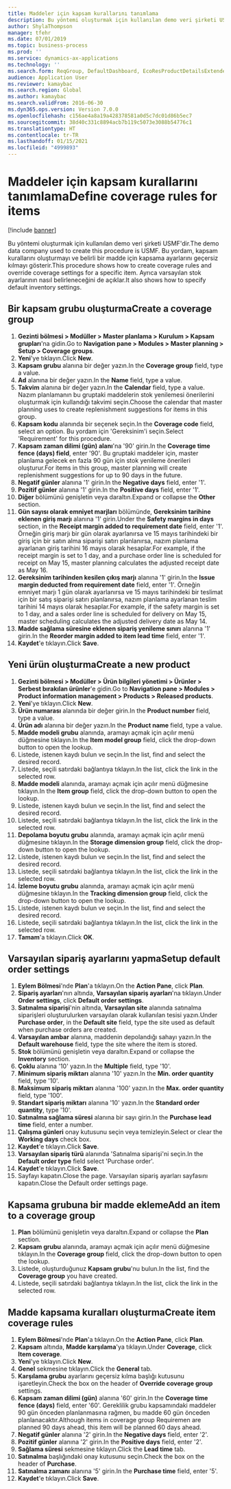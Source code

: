```yaml
---
title: Maddeler için kapsam kurallarını tanımlama
description: Bu yöntemi oluşturmak için kullanılan demo veri şirketi USMF'dir.
author: ShylaThompson
manager: tfehr
ms.date: 07/01/2019
ms.topic: business-process
ms.prod: ''
ms.service: dynamics-ax-applications
ms.technology: ''
ms.search.form: ReqGroup, DefaultDashboard, EcoResProductDetailsExtended, EcoResProductCreate, InventItemOrderSetup, ReqItemTable
audience: Application User
ms.reviewer: kamaybac
ms.search.region: Global
ms.author: kamaybac
ms.search.validFrom: 2016-06-30
ms.dyn365.ops.version: Version 7.0.0
ms.openlocfilehash: c156ae4a8a19a428378581a0d5c7dc01d86b5ec7
ms.sourcegitcommit: 38d40c331c8894acb7b119c5073e3088b54776c1
ms.translationtype: HT
ms.contentlocale: tr-TR
ms.lasthandoff: 01/15/2021
ms.locfileid: "4999893"
---
```

# <a name="define-coverage-rules-for-items"></a><span data-ttu-id="c218a-103">Maddeler için kapsam kurallarını tanımlama</span><span class="sxs-lookup"><span data-stu-id="c218a-103">Define coverage rules for items</span></span>

[!include [banner](../../includes/banner.md)]

<span data-ttu-id="c218a-104">Bu yöntemi oluşturmak için kullanılan demo veri şirketi USMF'dir.</span><span class="sxs-lookup"><span data-stu-id="c218a-104">The demo data company used to create this procedure is USMF.</span></span> <span data-ttu-id="c218a-105">Bu yordam, kapsam kurallarını oluşturmayı ve belirli bir madde için kapsama ayarlarını geçersiz kılmayı gösterir.</span><span class="sxs-lookup"><span data-stu-id="c218a-105">This procedure shows how to create coverage rules and override coverage settings for a specific item.</span></span> <span data-ttu-id="c218a-106">Ayrıca varsayılan stok ayarlarının nasıl belirleneceğini de açıklar.</span><span class="sxs-lookup"><span data-stu-id="c218a-106">It also shows how to specify default inventory settings.</span></span>


## <a name="create-a-coverage-group"></a><span data-ttu-id="c218a-107">Bir kapsam grubu oluşturma</span><span class="sxs-lookup"><span data-stu-id="c218a-107">Create a coverage group</span></span>
1. <span data-ttu-id="c218a-108">**Gezinti bölmesi > Modüller > Master planlama > Kurulum > Kapsam grupları**'na gidin.</span><span class="sxs-lookup"><span data-stu-id="c218a-108">Go to **Navigation pane > Modules > Master planning > Setup > Coverage groups**.</span></span>
2. <span data-ttu-id="c218a-109">**Yeni**'ye tıklayın.</span><span class="sxs-lookup"><span data-stu-id="c218a-109">Click **New**.</span></span>
3. <span data-ttu-id="c218a-110">**Kapsam grubu** alanına bir değer yazın.</span><span class="sxs-lookup"><span data-stu-id="c218a-110">In the **Coverage group** field, type a value.</span></span>
4. <span data-ttu-id="c218a-111">**Ad** alanına bir değer yazın.</span><span class="sxs-lookup"><span data-stu-id="c218a-111">In the **Name** field, type a value.</span></span>
5. <span data-ttu-id="c218a-112">**Takvim** alanına bir değer yazın.</span><span class="sxs-lookup"><span data-stu-id="c218a-112">In the **Calendar** field, type a value.</span></span> <span data-ttu-id="c218a-113">Nazım planlamanın bu gruptaki maddelerin stok yenilemesi önerilerini oluşturmak için kullandığı takvimi seçin.</span><span class="sxs-lookup"><span data-stu-id="c218a-113">Choose the calendar that master planning uses to create replenishment suggestions for items in this group.</span></span>  
6. <span data-ttu-id="c218a-114">**Kapsam kodu** alanında bir seçenek seçin.</span><span class="sxs-lookup"><span data-stu-id="c218a-114">In the **Coverage code** field, select an option.</span></span> <span data-ttu-id="c218a-115">Bu yordam için 'Gereksinim'i seçin.</span><span class="sxs-lookup"><span data-stu-id="c218a-115">Select 'Requirement' for this procedure.</span></span>  
7. <span data-ttu-id="c218a-116">**Kapsam zaman dilimi (gün) alanı**'na '90' girin.</span><span class="sxs-lookup"><span data-stu-id="c218a-116">In the **Coverage time fence (days) field**, enter '90'.</span></span> <span data-ttu-id="c218a-117">Bu gruptaki maddeler için, master planlama gelecek en fazla 90 gün için stok yenileme önerileri oluşturur.</span><span class="sxs-lookup"><span data-stu-id="c218a-117">For items in this group, master planning will create replenishment suggestions for up to 90 days in the future.</span></span>  
8. <span data-ttu-id="c218a-118">**Negatif günler** alanına '1' girin.</span><span class="sxs-lookup"><span data-stu-id="c218a-118">In the **Negative days** field, enter '1'.</span></span>
9. <span data-ttu-id="c218a-119">**Pozitif günler** alanına '1' girin.</span><span class="sxs-lookup"><span data-stu-id="c218a-119">In the **Positive days** field, enter '1'.</span></span>
10. <span data-ttu-id="c218a-120">**Diğer** bölümünü genişletin veya daraltın.</span><span class="sxs-lookup"><span data-stu-id="c218a-120">Expand or collapse the **Other** section.</span></span>
11. <span data-ttu-id="c218a-121">**Gün sayısı olarak emniyet marjları** bölümünde, **Gereksinim tarihine eklenen giriş marjı** alanına '1' girin.</span><span class="sxs-lookup"><span data-stu-id="c218a-121">Under the **Safety margins in days** section, in the **Receipt margin added to requirement date** field, enter '1'.</span></span> <span data-ttu-id="c218a-122">Örneğin giriş marjı bir gün olarak ayarlanırsa ve 15 mayıs tarihindeki bir giriş için bir satın alma siparişi satırı planlanırsa, nazım planlama ayarlanan giriş tarihini 16 mayıs olarak hesaplar.</span><span class="sxs-lookup"><span data-stu-id="c218a-122">For example, if the receipt margin is set to 1 day, and a purchase order line is scheduled for receipt on May 15, master planning calculates the adjusted receipt date as May 16.</span></span>  
12. <span data-ttu-id="c218a-123">**Gereksinim tarihinden kesilen çıkış marjı** alanına '1' girin.</span><span class="sxs-lookup"><span data-stu-id="c218a-123">In the **Issue margin deducted from requirement date** field, enter '1'.</span></span> <span data-ttu-id="c218a-124">Örneğin emniyet marjı 1 gün olarak ayarlanırsa ve 15 mayıs tarihindeki bir teslimat için bir satış siparişi satırı planlanırsa, nazım planlama ayarlanan teslim tarihini 14 mayıs olarak hesaplar.</span><span class="sxs-lookup"><span data-stu-id="c218a-124">For example, if the safety margin is set to 1 day, and a sales order line is scheduled for delivery on May 15, master scheduling calculates the adjusted delivery date as May 14.</span></span>  
13. <span data-ttu-id="c218a-125">**Madde sağlama süresine eklenen sipariş yenileme sınırı** alanına '1' girin.</span><span class="sxs-lookup"><span data-stu-id="c218a-125">In the **Reorder margin added to item lead time** field, enter '1'.</span></span>
14. <span data-ttu-id="c218a-126">**Kaydet**'e tıklayın.</span><span class="sxs-lookup"><span data-stu-id="c218a-126">Click **Save**.</span></span>

## <a name="create-a-new-product"></a><span data-ttu-id="c218a-127">Yeni ürün oluşturma</span><span class="sxs-lookup"><span data-stu-id="c218a-127">Create a new product</span></span>
1. <span data-ttu-id="c218a-128">**Gezinti bölmesi > Modüller > Ürün bilgileri yönetimi > Ürünler > Serbest bırakılan ürünler**'e gidin.</span><span class="sxs-lookup"><span data-stu-id="c218a-128">Go to **Navigation pane > Modules > Product information management > Products > Released products**.</span></span>
2. <span data-ttu-id="c218a-129">**Yeni**'ye tıklayın.</span><span class="sxs-lookup"><span data-stu-id="c218a-129">Click **New**.</span></span>
3. <span data-ttu-id="c218a-130">**Ürün numarası** alanında bir değer girin.</span><span class="sxs-lookup"><span data-stu-id="c218a-130">In the **Product number** field, type a value.</span></span>
4. <span data-ttu-id="c218a-131">**Ürün adı** alanına bir değer yazın.</span><span class="sxs-lookup"><span data-stu-id="c218a-131">In the **Product name** field, type a value.</span></span>
5. <span data-ttu-id="c218a-132">**Madde modeli grubu** alanında, aramayı açmak için açılır menü düğmesine tıklayın.</span><span class="sxs-lookup"><span data-stu-id="c218a-132">In the **Item model group** field, click the drop-down button to open the lookup.</span></span>
6. <span data-ttu-id="c218a-133">Listede, istenen kaydı bulun ve seçin.</span><span class="sxs-lookup"><span data-stu-id="c218a-133">In the list, find and select the desired record.</span></span>
7. <span data-ttu-id="c218a-134">Listede, seçili satırdaki bağlantıya tıklayın.</span><span class="sxs-lookup"><span data-stu-id="c218a-134">In the list, click the link in the selected row.</span></span>
8. <span data-ttu-id="c218a-135">**Madde modeli** alanında, aramayı açmak için açılır menü düğmesine tıklayın.</span><span class="sxs-lookup"><span data-stu-id="c218a-135">In the **Item group** field, click the drop-down button to open the lookup.</span></span>
9. <span data-ttu-id="c218a-136">Listede, istenen kaydı bulun ve seçin.</span><span class="sxs-lookup"><span data-stu-id="c218a-136">In the list, find and select the desired record.</span></span>
10. <span data-ttu-id="c218a-137">Listede, seçili satırdaki bağlantıya tıklayın.</span><span class="sxs-lookup"><span data-stu-id="c218a-137">In the list, click the link in the selected row.</span></span>
11. <span data-ttu-id="c218a-138">**Depolama boyutu grubu** alanında, aramayı açmak için açılır menü düğmesine tıklayın.</span><span class="sxs-lookup"><span data-stu-id="c218a-138">In the **Storage dimension group** field, click the drop-down button to open the lookup.</span></span>
12. <span data-ttu-id="c218a-139">Listede, istenen kaydı bulun ve seçin.</span><span class="sxs-lookup"><span data-stu-id="c218a-139">In the list, find and select the desired record.</span></span>
13. <span data-ttu-id="c218a-140">Listede, seçili satırdaki bağlantıya tıklayın.</span><span class="sxs-lookup"><span data-stu-id="c218a-140">In the list, click the link in the selected row.</span></span>
14. <span data-ttu-id="c218a-141">**İzleme boyutu grubu** alanında, aramayı açmak için açılır menü düğmesine tıklayın.</span><span class="sxs-lookup"><span data-stu-id="c218a-141">In the **Tracking dimension group** field, click the drop-down button to open the lookup.</span></span>
15. <span data-ttu-id="c218a-142">Listede, istenen kaydı bulun ve seçin.</span><span class="sxs-lookup"><span data-stu-id="c218a-142">In the list, find and select the desired record.</span></span>
16. <span data-ttu-id="c218a-143">Listede, seçili satırdaki bağlantıya tıklayın.</span><span class="sxs-lookup"><span data-stu-id="c218a-143">In the list, click the link in the selected row.</span></span>
17. <span data-ttu-id="c218a-144">**Tamam**'a tıklayın.</span><span class="sxs-lookup"><span data-stu-id="c218a-144">Click **OK**.</span></span>

## <a name="setup-default-order-settings"></a><span data-ttu-id="c218a-145">Varsayılan sipariş ayarlarını yapma</span><span class="sxs-lookup"><span data-stu-id="c218a-145">Setup default order settings</span></span>
1. <span data-ttu-id="c218a-146">**Eylem Bölmesi**'nde **Plan**'a tıklayın.</span><span class="sxs-lookup"><span data-stu-id="c218a-146">On the **Action Pane**, click **Plan**.</span></span>
2. <span data-ttu-id="c218a-147">**Sipariş ayarları**'nın altında, **Varsayılan sipariş ayarları**'na tıklayın.</span><span class="sxs-lookup"><span data-stu-id="c218a-147">Under **Order settings**, click **Default order settings**.</span></span>
3. <span data-ttu-id="c218a-148">**Satınalma siparişi**'nin altında, **Varsayılan site** alanında satınalma siparişleri oluşturulurken varsayılan olarak kullanılan tesisi yazın.</span><span class="sxs-lookup"><span data-stu-id="c218a-148">Under **Purchase order**, in the **Default site** field, type the site used as default when purchase orders are created.</span></span>
4. <span data-ttu-id="c218a-149">**Varsayılan ambar** alanına, maddenin depolandığı sahayı yazın.</span><span class="sxs-lookup"><span data-stu-id="c218a-149">In the **Default warehouse** field, type the site where the item is stored.</span></span>
5. <span data-ttu-id="c218a-150">**Stok** bölümünü genişletin veya daraltın.</span><span class="sxs-lookup"><span data-stu-id="c218a-150">Expand or collapse the **Inventory** section.</span></span>
6. <span data-ttu-id="c218a-151">**Çoklu** alanına '10' yazın.</span><span class="sxs-lookup"><span data-stu-id="c218a-151">In the **Multiple** field, type '10'.</span></span>
7. <span data-ttu-id="c218a-152">**Minimum sipariş miktarı** alanına '10' yazın.</span><span class="sxs-lookup"><span data-stu-id="c218a-152">In the **Min. order quantity** field, type '10'.</span></span>
8. <span data-ttu-id="c218a-153">**Maksimum sipariş miktarı** alanına '100' yazın.</span><span class="sxs-lookup"><span data-stu-id="c218a-153">In the **Max. order quantity** field, type '100'.</span></span>
9. <span data-ttu-id="c218a-154">**Standart sipariş miktarı** alanına '10' yazın.</span><span class="sxs-lookup"><span data-stu-id="c218a-154">In the **Standard order quantity**, type '10'.</span></span>
10. <span data-ttu-id="c218a-155">**Satınalma sağlama süresi** alanına bir sayı girin.</span><span class="sxs-lookup"><span data-stu-id="c218a-155">In the **Purchase lead time** field, enter a number.</span></span>
11. <span data-ttu-id="c218a-156">**Çalışma günleri** onay kutusunu seçin veya temizleyin.</span><span class="sxs-lookup"><span data-stu-id="c218a-156">Select or clear the **Working days** check box.</span></span>
12. <span data-ttu-id="c218a-157">**Kaydet**'e tıklayın.</span><span class="sxs-lookup"><span data-stu-id="c218a-157">Click **Save**.</span></span>
13. <span data-ttu-id="c218a-158">**Varsayılan sipariş türü** alanında 'Satınalma siparişi'ni seçin.</span><span class="sxs-lookup"><span data-stu-id="c218a-158">In the **Default order type** field select 'Purchase order'.</span></span>
14. <span data-ttu-id="c218a-159">**Kaydet**'e tıklayın.</span><span class="sxs-lookup"><span data-stu-id="c218a-159">Click **Save**.</span></span>
15. <span data-ttu-id="c218a-160">Sayfayı kapatın.</span><span class="sxs-lookup"><span data-stu-id="c218a-160">Close the page.</span></span> <span data-ttu-id="c218a-161">Varsayılan sipariş ayarları sayfasını kapatın.</span><span class="sxs-lookup"><span data-stu-id="c218a-161">Close the Default order settings page.</span></span>  

## <a name="add-an-item-to-a-coverage-group"></a><span data-ttu-id="c218a-162">Kapsama grubuna bir madde ekleme</span><span class="sxs-lookup"><span data-stu-id="c218a-162">Add an item to a coverage group</span></span>
1. <span data-ttu-id="c218a-163">**Plan** bölümünü genişletin veya daraltın.</span><span class="sxs-lookup"><span data-stu-id="c218a-163">Expand or collapse the **Plan** section.</span></span>
2. <span data-ttu-id="c218a-164">**Kapsam grubu** alanında, aramayı açmak için açılır menü düğmesine tıklayın.</span><span class="sxs-lookup"><span data-stu-id="c218a-164">In the **Coverage group** field, click the drop-down button to open the lookup.</span></span>
3. <span data-ttu-id="c218a-165">Listede, oluşturduğunuz **Kapsam grubu**'nu bulun.</span><span class="sxs-lookup"><span data-stu-id="c218a-165">In the list, find the **Coverage group** you have created.</span></span>
4. <span data-ttu-id="c218a-166">Listede, seçili satırdaki bağlantıya tıklayın.</span><span class="sxs-lookup"><span data-stu-id="c218a-166">In the list, click the link in the selected row.</span></span>

## <a name="create-item-coverage-rules"></a><span data-ttu-id="c218a-167">Madde kapsama kuralları oluşturma</span><span class="sxs-lookup"><span data-stu-id="c218a-167">Create item coverage rules</span></span>
1. <span data-ttu-id="c218a-168">**Eylem Bölmesi**'nde **Plan**'a tıklayın.</span><span class="sxs-lookup"><span data-stu-id="c218a-168">On the **Action Pane**, click **Plan**.</span></span>
2. <span data-ttu-id="c218a-169">**Kapsam** altında, **Madde karşılama**'ya tıklayın.</span><span class="sxs-lookup"><span data-stu-id="c218a-169">Under **Coverage**, click **Item coverage**.</span></span>
3. <span data-ttu-id="c218a-170">**Yeni**'ye tıklayın.</span><span class="sxs-lookup"><span data-stu-id="c218a-170">Click **New**.</span></span>
4. <span data-ttu-id="c218a-171">**Genel** sekmesine tıklayın.</span><span class="sxs-lookup"><span data-stu-id="c218a-171">Click the **General** tab.</span></span>
5. <span data-ttu-id="c218a-172">**Karşılama grubu** ayarlarını geçersiz kılma başlığı kutusunu işaretleyin.</span><span class="sxs-lookup"><span data-stu-id="c218a-172">Check the box on the header of **Override coverage group** settings.</span></span>
6. <span data-ttu-id="c218a-173">**Kapsam zaman dilimi (gün)** alanına '60' girin.</span><span class="sxs-lookup"><span data-stu-id="c218a-173">In the **Coverage time fence (days)** field, enter '60'.</span></span> <span data-ttu-id="c218a-174">Gereklilik grubu kapsamındaki maddeler 90 gün önceden planlanmasına rağmen, bu madde 60 gün önceden planlanacaktır.</span><span class="sxs-lookup"><span data-stu-id="c218a-174">Although items in coverage group Requiremen are planned 90 days ahead, this item will be planned 60 days ahead.</span></span>  
7. <span data-ttu-id="c218a-175">**Negatif günler** alanına '2' girin.</span><span class="sxs-lookup"><span data-stu-id="c218a-175">In the **Negative days** field, enter '2'.</span></span>
8. <span data-ttu-id="c218a-176">**Pozitif günler** alanına '2' girin.</span><span class="sxs-lookup"><span data-stu-id="c218a-176">In the **Positive days** field, enter '2'.</span></span>
9. <span data-ttu-id="c218a-177">**Sağlama süresi** sekmesine tıklayın.</span><span class="sxs-lookup"><span data-stu-id="c218a-177">Click the **Lead time** tab.</span></span>
10. <span data-ttu-id="c218a-178">**Satınalma** başlığındaki onay kutusunu seçin.</span><span class="sxs-lookup"><span data-stu-id="c218a-178">Check the box on the header of **Purchase**.</span></span>
11. <span data-ttu-id="c218a-179">**Satınalma zamanı** alanına '5' girin.</span><span class="sxs-lookup"><span data-stu-id="c218a-179">In the **Purchase time** field, enter '5'.</span></span>
12. <span data-ttu-id="c218a-180">**Kaydet**'e tıklayın.</span><span class="sxs-lookup"><span data-stu-id="c218a-180">Click **Save**.</span></span>

